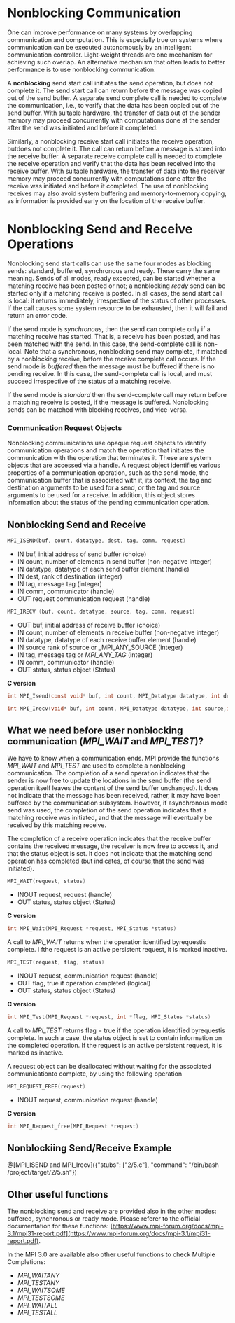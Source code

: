 # Nonblocking Communication

One can improve performance on many systems by overlapping communication and computation.   This  is  especially  true  on  systems  where  communication  can  be  executed  autonomously by an intelligent communication controller.  Light-weight threads are one mechanism  for  achieving  such  overlap.   An  alternative  mechanism  that  often  leads  to  better performance is to use nonblocking communication.  

A **nonblocking** send start call initiates the send operation, but does not complete it.  The send start call can return before the message was copied out of the send buffer.  A separate send complete call is needed to complete the communication, i.e., to verify that the data has been copied out of the send buffer.  With suitable hardware, the transfer of data out of the sender memory may proceed concurrently with computations done at the sender after the send was initiated and before it completed. 

Similarly, a nonblocking receive start call initiates the receive operation, butdoes not complete it.  The call can return before a message is stored into the receive buffer. A separate receive complete call is needed to complete the receive operation and verify that the data has been received into the receive buffer.  With suitable hardware, the transfer of data into the receiver memory may proceed concurrently with computations done after the receive was initiated and before it completed.  The use of nonblocking receives may also avoid system buffering and memory-to-memory copying,  as information is provided early on the location of the receive buffer.

# Nonblocking Send and Receive Operations

Nonblocking send start calls can use the same four modes as blocking sends: standard, buffered, synchronous and ready.  These carry the same meaning.  Sends of all modes, ready excepted, can be started whether a matching receive has been posted or not; a nonblocking _ready_ send can be started only if a matching receive is posted.  In all cases, the send start call is local:  it returns immediately, irrespective of the status of other processes.  If the call causes  some  system  resource  to  be  exhausted,  then  it  will  fail  and  return  an  error  code. 

If the send mode is _synchronous_, then the send can complete only if a matching receive has started.  That is, a receive has been posted, and has been matched with the send.  In this case, the send-complete call is non-local.  Note that a synchronous, nonblocking send may complete, if matched by a nonblocking receive, before the receive complete call occurs. If the send mode is _buffered_ then the message must be buffered if there is no pending receive.  In this case, the send-complete call is local, and must succeed irrespective of the status of a matching receive.

If the send mode is _standard_ then the send-complete call may return before a matching receive is posted, if the message is buffered. Nonblocking sends can be matched with blocking receives, and vice-versa.

### Communication Request Objects

Nonblocking communications use opaque request objects to identify communication operations and match the operation that initiates the communication with the operation that terminates it.  These are system objects that are accessed via a handle.  A request object identifies various properties of a communication operation, such as the send mode, the communication buffer that is associated with it, its context, the tag and destination arguments to be used for a send, or the tag and source arguments to be used for a receive.  In addition, this object stores information about the status of the pending communication operation.

## Nonblocking Send and Receive

```c
MPI_ISEND(buf, count, datatype, dest, tag, comm, request)
```
- IN buf, initial address of send buffer (choice)
- IN count, number of elements in send buffer (non-negative integer)
- IN datatype, datatype of each send buffer element (handle)
- IN dest, rank of destination (integer)
- IN tag, message tag (integer)
- IN comm, communicator (handle)
- OUT request communication request (handle)

```c
MPI_IRECV (buf, count, datatype, source, tag, comm, request)
```
- OUT buf, initial address of receive buffer (choice)
- IN count, number of elements in receive buffer (non-negative integer)
- IN datatype, datatype of each receive buffer element (handle)
- IN source rank of source or _MPI\_ANY\_SOURCE (integer) 
- IN tag, message tag or _MPI\_ANY\_TAG_ (integer)
- IN comm, communicator (handle)
- OUT status, status object (Status)

**C version**
```c
int MPI_Isend(const void* buf, int count, MPI_Datatype datatype, int dest,int tag, MPI_Comm comm, MPI_Request *request)

int MPI_Irecv(void* buf, int count, MPI_Datatype datatype, int source,int tag, MPI_Comm comm, MPI_Request *request)
```

## What we need before user nonblocking communication (_MPI\_WAIT_ and _MPI\_TEST_)?

We have to know when a communication ends. MPI provide the functions _MPI\_WAIT_ and _MPI\_TEST_ are used to complete a nonblocking communication.  The completion of a send operation indicates that the sender is now free to update the  locations  in  the  send  buffer  (the  send  operation  itself  leaves  the  content  of  the  send buffer unchanged).  It does not indicate that the message has been received, rather, it may have been buffered by the communication subsystem.  However, if asynchronous mode send was used, the completion of the send operation indicates that a matching receive was initiated, and that the message will eventually be received by this matching receive.

The  completion  of  a  receive  operation  indicates  that  the  receive  buffer  contains  the received message, the receiver is now free to access it, and that the status object is set.  It does not indicate that the matching send operation has completed (but indicates, of course,that the send was initiated).


```c
MPI_WAIT(request, status)
```
- INOUT request, request (handle)
- OUT status, status object (Status)

**C version**
```c
int MPI_Wait(MPI_Request *request, MPI_Status *status)
```
A call to _MPI\_WAIT_ returns when the operation identified byrequestis complete.  I fthe request is an active persistent request, it is marked inactive.


```c
MPI_TEST(request, flag, status)
```
- INOUT request, communication request (handle)
- OUT flag, true if operation completed (logical)
- OUT status, status object (Status)

**C version**
```c
int MPI_Test(MPI_Request *request, int *flag, MPI_Status *status)
```

A call to _MPI\_TEST_ returns flag = true if the operation identified byrequestis complete. In such a case, the status object is set to contain information on the completed operation. If the request is an active persistent request, it is marked as inactive.

A request object can be deallocated without waiting for the associated communicationto complete, by using the following operation

```c
MPI_REQUEST_FREE(request)
```
- INOUT request, communication request (handle)

**C version**
```c
int MPI_Request_free(MPI_Request *request)
```

## Nonblockiing Send/Receive Example

@[MPI_ISEND and MPI_Irecv]({"stubs": ["2/5.c"], "command": "/bin/bash /project/target/2/5.sh"})


## Other useful functions

The nonblocking send and receive are provided also in the other modes: buffered, synchronous or ready mode. Please referer to the official documentation for these functions: [https://www.mpi-forum.org/docs/mpi-3.1/mpi31-report.pdf](https://www.mpi-forum.org/docs/mpi-3.1/mpi31-report.pdf).

In the MPI 3.0 are available also other useful functions to check Multiple Completions: 
- _MPI\_WAITANY_
- _MPI\_TESTANY_
- _MPI\_WAITSOME_
- _MPI\_TESTSOME_
- _MPI\_WAITALL_
- _MPI\_TESTALL_

